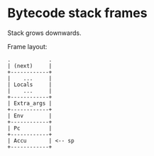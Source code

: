 Bytecode stack frames
=====================

Stack grows downwards.

Frame layout:

    .            .
    | (next)     |
    +------------+
    |    ...     |
    | Locals     |
    |    ...     |
    +------------+
    | Extra_args |
    +------------+
    | Env        |
    +------------+
    | Pc         |
    +------------+
    | Accu       | <-- sp
    +------------+
